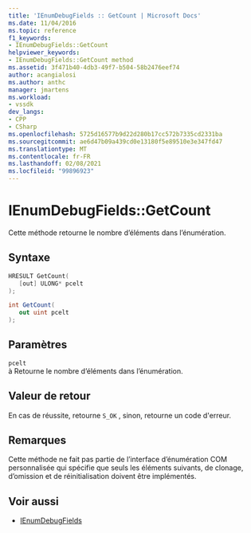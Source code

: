 ```yaml
---
title: 'IEnumDebugFields :: GetCount | Microsoft Docs'
ms.date: 11/04/2016
ms.topic: reference
f1_keywords:
- IEnumDebugFields::GetCount
helpviewer_keywords:
- IEnumDebugFields::GetCount method
ms.assetid: 3f471b40-4db3-49f7-b504-58b2476eef74
author: acangialosi
ms.author: anthc
manager: jmartens
ms.workload:
- vssdk
dev_langs:
- CPP
- CSharp
ms.openlocfilehash: 5725d16577b9d22d280b17cc572b7335cd2331ba
ms.sourcegitcommit: ae6d47b09a439cd0e13180f5e89510e3e347fd47
ms.translationtype: MT
ms.contentlocale: fr-FR
ms.lasthandoff: 02/08/2021
ms.locfileid: "99896923"
---
```

# <a name="ienumdebugfieldsgetcount"></a>IEnumDebugFields::GetCount
Cette méthode retourne le nombre d’éléments dans l’énumération.

## <a name="syntax"></a>Syntaxe

```cpp
HRESULT GetCount(
   [out] ULONG* pcelt
);
```

```csharp
int GetCount(
   out uint pcelt
);
```

## <a name="parameters"></a>Paramètres
`pcelt`\
à Retourne le nombre d’éléments dans l’énumération.

## <a name="return-value"></a>Valeur de retour
 En cas de réussite, retourne `S_OK` , sinon, retourne un code d'erreur.

## <a name="remarks"></a>Remarques
 Cette méthode ne fait pas partie de l’interface d’énumération COM personnalisée qui spécifie que seuls les éléments suivants, de clonage, d’omission et de réinitialisation doivent être implémentés.

## <a name="see-also"></a>Voir aussi
- [IEnumDebugFields](../../../extensibility/debugger/reference/ienumdebugfields.md)
